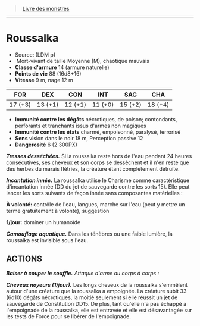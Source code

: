 ﻿> [Livre des monstres](tome_of_beasts.md)

---

# Roussalka

- Source: (LDM p)
-  Mort-vivant de taille Moyenne (M), chaotique mauvais
- **Classe d'armure** 14 (armure naturelle)
- **Points de vie** 88 (16d8+16)
- **Vitesse** 9 m, nage 12 m

|FOR|DEX|CON|INT|SAG|CHA|
|---|---|---|---|---|---|
|17 (+3)|13 (+1)|12 (+1)|11 (+0)|15 (+2)|18 (+4)|

- **Immunité contre les dégâts** nécrotiques, de poison; contondants, perforants et tranchants issus d'armes non magiques
- **Immunité contre les états** charmé, empoisonné, paralysé, terrorisé
- **Sens** vision dans le noir 18 m, Perception passive 12
- **Dangerosité** 6 (2 300PX)

**_Tresses desséchées._** Si la roussalka reste hors de l'eau pendant 24 heures consécutives, ses cheveux et son corps se dessèchent et il n'en reste que des herbes du marais flétries, la créature étant complètement détruite.

**_Incantation innée._** La roussalka utilise le Charisme comme caractéristique d'incantation innée (DD du jet de sauvegarde contre les sorts 15). Elle peut lancer les sorts suivants de façon innée sans composantes matérielles :

**À volonté:** contrôle de l'eau, langues, marche sur l'eau (peut y mettre un terme gratuitement à volonté), suggestion

**1/jour:** dominer un humanoïde

**_Camouflage aquatique._** Dans les ténèbres ou une faible lumière, la roussalka est invisible sous l'eau.

## ACTIONS

**_Baiser à couper le souffle._** _Attaque d'arme au corps à corps :_

**_Cheveux noyeurs (1/jour)._** Les longs cheveux de la roussalka s'emmêlent autour d'une créature que la roussalka a empoignée. La créature subit 33 (6d10) dégâts nécrotiques, la moitié seulement si elle réussit un jet de sauvegarde de Constitution DD15. De plus, tant qu'elle n'a pas échappé à l'empoignade de la roussalka, elle est entravée et elle est désavantagée sur les tests de Force pour se libérer de l'empoignade.

